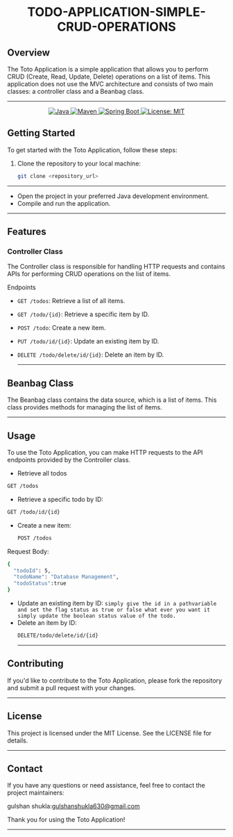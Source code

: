 # <h1 align ="center"> TODO-APPLICATION-SIMPLE-CRUD-OPERATIONS</h1>
## Overview
The Toto Application is a simple application that allows you to perform CRUD (Create, Read, Update, Delete) operations on a list of items. This application does not use the MVC architecture and consists of two main classes: a controller class and a Beanbag class.
*** 
<p align ="center">
<a href="Java url"> 
  <img alt="Java" src="https://img.shields.io/badge/Java->=8-darkblue.svg"/>
</a>
<a href="Maven url"> 
  <img alt="Maven" src="https://img.shields.io/badge/maven-4.0.0-brightgreen.svg"/>
</a>
<a href="Spring Boot url"> 
  <img alt="Spring Boot" src="https://img.shields.io/badge/Spring Boot-3.1.4-brightgreen.svg"/>
</a>
<a href="Spring Boot url"> 
  <img alt="License: MIT" src="https://img.shields.io/badge/License-MIT-yellow.svg"/>
</a>

## Getting Started

To get started with the Toto Application, follow these steps:

1. Clone the repository to your local machine:

   ```bash
   git clone <repository_url>
   ```
 ***
 * Open the project in your preferred Java development environment.
* Compile and run the application.
 ***
## Features
### Controller Class
The Controller class is responsible for handling HTTP requests and contains APIs for performing CRUD operations on the list of items.

Endpoints
* `GET /todos`: Retrieve a list of all items.

* `GET /todo/{id}`: Retrieve a specific item by ID.

* `POST /todo`: Create a new item.

* `PUT /todo/id/{id}`: Update an existing item by ID.

* `DELETE /todo/delete/id/{id}`: Delete an item by ID.
  ***
 ## Beanbag Class
The Beanbag class contains the data source, which is a list of items. This class provides methods for managing the list of items.
 ***
 ## Usage
To use the Toto Application, you can make HTTP requests to the API endpoints provided by the Controller class.
* Retrieve all todos
```bash
GET /todos
```
* Retrieve a specific todo by ID:
``` bash
GET /todo/id/{id}
```
* Create a new item:
  ``` bash
  POST /todos
Request Body:
``` bash
{
  "todoId": 5,
  "todoName": "Database Management",
  "todoStatus":true
}
 ```

* Update an existing item by ID:
 `simply give the id in a pathvariable and set the flag status as true or false what ever you want it simply update the boolean status value of the todo.`
* Delete an item by ID:
  ``` bash
  DELETE/todo/delete/id/{id}
  ```
  ***
 ## Contributing
If you'd like to contribute to the Toto Application, please fork the repository and submit a pull request with your changes.
***
## License
This project is licensed under the MIT License. See the LICENSE file for details.
***
## Contact
If you have any questions or need assistance, feel free to contact the project maintainers:

gulshan shukla:[gulshanshukla630@gmail.com](mailto:gulshanshukla630@gmail.com)



Thank you for using the Toto Application!
***









